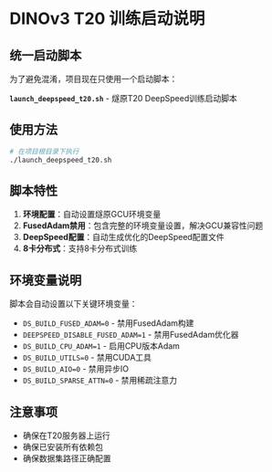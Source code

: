# DINOv3 T20 训练启动说明

## 统一启动脚本

为了避免混淆，项目现在只使用一个启动脚本：

**`launch_deepspeed_t20.sh`** - 燧原T20 DeepSpeed训练启动脚本

## 使用方法

```bash
# 在项目根目录下执行
./launch_deepspeed_t20.sh
```

## 脚本特性

1. **环境配置**：自动设置燧原GCU环境变量
2. **FusedAdam禁用**：包含完整的环境变量设置，解决GCU兼容性问题
3. **DeepSpeed配置**：自动生成优化的DeepSpeed配置文件
4. **8卡分布式**：支持8卡分布式训练

## 环境变量说明

脚本会自动设置以下关键环境变量：
- `DS_BUILD_FUSED_ADAM=0` - 禁用FusedAdam构建
- `DEEPSPEED_DISABLE_FUSED_ADAM=1` - 禁用FusedAdam优化器
- `DS_BUILD_CPU_ADAM=1` - 启用CPU版本Adam
- `DS_BUILD_UTILS=0` - 禁用CUDA工具
- `DS_BUILD_AIO=0` - 禁用异步IO
- `DS_BUILD_SPARSE_ATTN=0` - 禁用稀疏注意力

## 注意事项

- 确保在T20服务器上运行
- 确保已安装所有依赖包
- 确保数据集路径正确配置